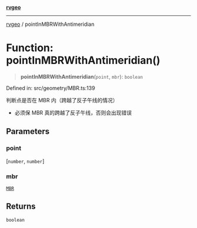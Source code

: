 [**rvgeo**](../README.md)

***

[rvgeo](../globals.md) / pointInMBRWithAntimeridian

# Function: pointInMBRWithAntimeridian()

> **pointInMBRWithAntimeridian**(`point`, `mbr`): `boolean`

Defined in: src/geometry/MBR.ts:139

判断点是否在 MBR 内（跨越了反子午线的情况）
- 必须保 MBR 真的跨越了反子午线，否则会出现错误

## Parameters

### point

\[`number`, `number`\]

### mbr

[`MBR`](../type-aliases/MBR.md)

## Returns

`boolean`
